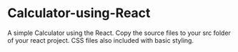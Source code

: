 # Calculator-using-React

A simple Calculator using the React.
Copy the source files to your src folder of your react project.
CSS files also included with basic styling.
